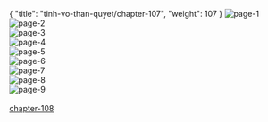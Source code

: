 { "title": "tinh-vo-than-quyet/chapter-107", "weight": 107 }
<img src="http://1.bp.blogspot.com/-m7e4BBOOsp0/WkMSr3-RHRI/AAAAAAAHFbA/cWUbGPbkASclP4ukjobyeic24yMoMzg-wCLcBGAs/s1600/1.jpg?imgmax=0" alt="page-1" origin="http://1.bp.blogspot.com/-m7e4BBOOsp0/WkMSr3-RHRI/AAAAAAAHFbA/cWUbGPbkASclP4ukjobyeic24yMoMzg-wCLcBGAs/s1600/1.jpg?imgmax=0"><br/>
<img src="http://1.bp.blogspot.com/-JXOPG6nluhg/WkMSr3YwX5I/AAAAAAAHFbE/iqo9I0PsekkPasU1ynkpViD5XJS7MO5OQCLcBGAs/s1600/2.jpg?imgmax=0" alt="page-2" origin="http://1.bp.blogspot.com/-JXOPG6nluhg/WkMSr3YwX5I/AAAAAAAHFbE/iqo9I0PsekkPasU1ynkpViD5XJS7MO5OQCLcBGAs/s1600/2.jpg?imgmax=0"><br/>
<img src="http://1.bp.blogspot.com/-Q9cfY-B3y24/WkMSr2nKqRI/AAAAAAAHFbI/2TdEM6jTktQjROv81lVoqcOsp0BXjjlkwCLcBGAs/s1600/3.jpg?imgmax=0" alt="page-3" origin="http://1.bp.blogspot.com/-Q9cfY-B3y24/WkMSr2nKqRI/AAAAAAAHFbI/2TdEM6jTktQjROv81lVoqcOsp0BXjjlkwCLcBGAs/s1600/3.jpg?imgmax=0"><br/>
<img src="http://1.bp.blogspot.com/-4jX1KTmjt24/WkMSs-neDJI/AAAAAAAHFbM/X7X6uK8CGpwffycS3mBALxxTkACobSlyACLcBGAs/s1600/4.jpg?imgmax=0" alt="page-4" origin="http://1.bp.blogspot.com/-4jX1KTmjt24/WkMSs-neDJI/AAAAAAAHFbM/X7X6uK8CGpwffycS3mBALxxTkACobSlyACLcBGAs/s1600/4.jpg?imgmax=0"><br/>
<img src="http://1.bp.blogspot.com/-nFL0eomM3Ac/WkMStjWFM-I/AAAAAAAHFbQ/0Q6d2llg5mkP6BISykSduuJojy2YOXzCACLcBGAs/s1600/5.jpg?imgmax=0" alt="page-5" origin="http://1.bp.blogspot.com/-nFL0eomM3Ac/WkMStjWFM-I/AAAAAAAHFbQ/0Q6d2llg5mkP6BISykSduuJojy2YOXzCACLcBGAs/s1600/5.jpg?imgmax=0"><br/>
<img src="http://1.bp.blogspot.com/-21VcRyDL7C4/WkMStteGlzI/AAAAAAAHFbU/3KXEs9460GE3M61Yz3jAzxMDy0EhN2DlgCLcBGAs/s1600/6.jpg?imgmax=0" alt="page-6" origin="http://1.bp.blogspot.com/-21VcRyDL7C4/WkMStteGlzI/AAAAAAAHFbU/3KXEs9460GE3M61Yz3jAzxMDy0EhN2DlgCLcBGAs/s1600/6.jpg?imgmax=0"><br/>
<img src="http://1.bp.blogspot.com/-hmyjB0C5UZY/WkMStsDSKnI/AAAAAAAHFbY/VxuH7nwI9UY_uv_CKv9qmGVLLY5oUzAnQCLcBGAs/s1600/7.jpg?imgmax=0" alt="page-7" origin="http://1.bp.blogspot.com/-hmyjB0C5UZY/WkMStsDSKnI/AAAAAAAHFbY/VxuH7nwI9UY_uv_CKv9qmGVLLY5oUzAnQCLcBGAs/s1600/7.jpg?imgmax=0"><br/>
<img src="http://1.bp.blogspot.com/-hQW0aiuB7_8/WkMSuaO-nTI/AAAAAAAHFbc/sCnY3zv7wc8eYIWZRhYx1lyBgNRtKkiVwCLcBGAs/s1600/8.jpg?imgmax=0" alt="page-8" origin="http://1.bp.blogspot.com/-hQW0aiuB7_8/WkMSuaO-nTI/AAAAAAAHFbc/sCnY3zv7wc8eYIWZRhYx1lyBgNRtKkiVwCLcBGAs/s1600/8.jpg?imgmax=0"><br/>
<img src="http://1.bp.blogspot.com/-6HXLtEoowvo/WkMSuqk_zeI/AAAAAAAHFbg/BwEboOJoRegPT06kqBC7Om_Sq2bW7mUiACLcBGAs/s1600/9.jpg?imgmax=0" alt="page-9" origin="http://1.bp.blogspot.com/-6HXLtEoowvo/WkMSuqk_zeI/AAAAAAAHFbg/BwEboOJoRegPT06kqBC7Om_Sq2bW7mUiACLcBGAs/s1600/9.jpg?imgmax=0"><br/>
<br/><a class="nextchap" href="/tinh-vo-than-quyet/chapter-108">chapter-108</a>
